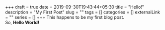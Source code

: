 +++ 
draft = true
date = 2019-09-30T19:43:44+05:30
title = "Hello!"
description = "My First Post"
slug = "" 
tags = []
categories = []
externalLink = ""
series = []
+++
This happens to be my first blog post. <br>
So, <b> Hello World! </b>